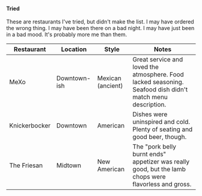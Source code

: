 #### Tried
These are restaurants I've tried, but didn't make the list. I may have ordered the wrong thing. I may have been there on a bad night. I may have just been in a bad mood. It's probably more me than them.

| Restaurant | Location | Style | Notes |
|------------|----------|-------|-------|
| MeXo | Downtown-ish | Mexican (ancient) | Great service and loved the atmosphere. Food lacked seasoning. Seafood dish didn't match menu description. |
| Knickerbocker | Downtown | American | Dishes were uninspired and cold. Plenty of seating and good beer, though. |
| The Friesan | Midtown | New American | The "pork belly burnt ends" appetizer was really good, but the lamb chops were flavorless and gross. |


